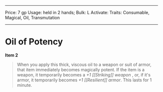 
---
Price: 7 gp
Usage: held in 2 hands;
Bulk: L
Activate: 
Traits: Consumable, Magical, Oil, Transmutation

---

# Oil of Potency

**Item 2**

> When you apply this thick, viscous oil to a weapon or suit of armor, that item immediately becomes magically potent. If the item is a weapon, it temporarily becomes a *+1 [[Striking]] weapon* , or, if it's armor, it temporarily becomes *+1 [[Resilient]] armor*. This lasts for 1 minute.
